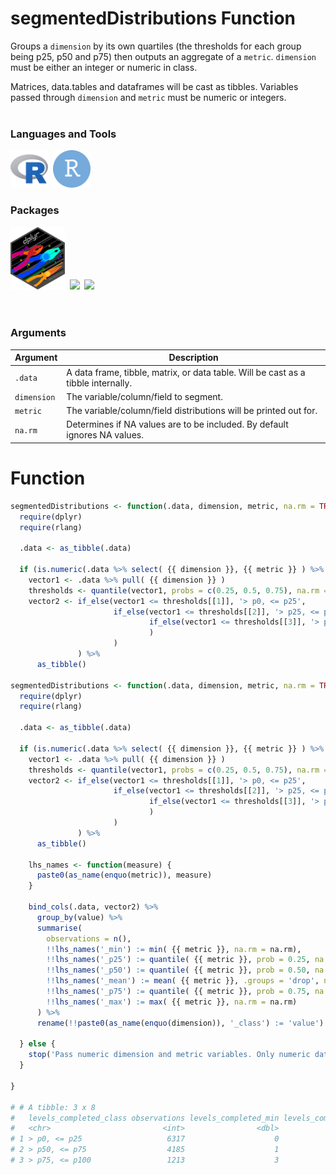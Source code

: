 # segmentedDistributions Function
Groups a `dimension` by its own quartiles (the thresholds for each group being p25, p50 and p75) then outputs an aggregate of a `metric`. `dimension` must be either an integer or numeric in class.

Matrices, data.tables and dataframes will be cast as tibbles. Variables passed through `dimension` and `metric` must be numeric or integers.
<br>
<br>

### Languages and Tools
<div>
  <img src="https://github.com/devicons/devicon/blob/master/icons/r/r-original.svg" title = "r" alt = "r" width = "60" height = "60"/>&nbsp;
  <img src="https://github.com/devicons/devicon/blob/master/icons/rstudio/rstudio-original.svg" title = "RStudio" alt = "RStudio" width = "60" height = "60"/>&nbsp;
</div>

### Packages
<div>
  <img src="https://github.com/tidyverse/dplyr/raw/main/man/figures/logo.png" height = "100" style = "max-width: 100%;"/>&nbsp;
  <img src="https://github.com/tidyverse/rlang/raw/main/man/figures/logo.png" height = "100" style = "max-width: 100%;"/>&nbsp;
  <img src="https://raw.githubusercontent.com/tidyverse/tibble/main/man/figures/logo.png" height = "100" style = "max-width: 100%;"/>&nbsp; 
</div>
<br>
<br>

### Arguments
| Argument | Description |
| --- | --- |
| `.data` | A data frame, tibble, matrix, or data table. Will be cast as a tibble internally. |
| `dimension` | The variable/column/field to segment. |
| `metric` | The variable/column/field distributions will be printed out for. |
| `na.rm` | Determines if NA values are to be included. By default ignores NA values. |

# Function
```r
segmentedDistributions <- function(.data, dimension, metric, na.rm = TRUE) {
  require(dplyr)
  require(rlang)
  
  .data <- as_tibble(.data)
  
  if (is.numeric(.data %>% select( {{ dimension }}, {{ metric }} ) %>% as.matrix() )  )   {
    vector1 <- .data %>% pull( {{ dimension }} )
    thresholds <- quantile(vector1, probs = c(0.25, 0.5, 0.75), na.rm = na.rm)
    vector2 <- if_else(vector1 <= thresholds[[1]], '> p0, <= p25',
                       if_else(vector1 <= thresholds[[2]], '> p25, <= p50',
                               if_else(vector1 <= thresholds[[3]], '> p50, <= p75', '> p75, <= p100'
                               )
                       )
               ) %>%
      as_tibble()
    
segmentedDistributions <- function(.data, dimension, metric, na.rm = TRUE) {
  require(dplyr)
  require(rlang)
  
  .data <- as_tibble(.data)
  
  if (is.numeric(.data %>% select( {{ dimension }}, {{ metric }} ) %>% as.matrix() )  )   {
    vector1 <- .data %>% pull( {{ dimension }} )
    thresholds <- quantile(vector1, probs = c(0.25, 0.5, 0.75), na.rm = na.rm)
    vector2 <- if_else(vector1 <= thresholds[[1]], '> p0, <= p25',
                       if_else(vector1 <= thresholds[[2]], '> p25, <= p50',
                               if_else(vector1 <= thresholds[[3]], '> p50, <= p75', '> p75, <= p100'
                               )
                       )
               ) %>%
      as_tibble()
    
    lhs_names <- function(measure) {
      paste0(as_name(enquo(metric)), measure)
    }
    
    bind_cols(.data, vector2) %>% 
      group_by(value) %>% 
      summarise(
        observations = n(),
        !!lhs_names('_min') := min( {{ metric }}, na.rm = na.rm),
        !!lhs_names('_p25') := quantile( {{ metric }}, prob = 0.25, na.rm = na.rm),
        !!lhs_names('_p50') := quantile( {{ metric }}, prob = 0.50, na.rm = na.rm),
        !!lhs_names('_mean') := mean( {{ metric }}, .groups = 'drop', na.rm = na.rm),
        !!lhs_names('_p75') := quantile( {{ metric }}, prob = 0.75, na.rm = na.rm),
        !!lhs_names('_max') := max( {{ metric }}, na.rm = na.rm)
      ) %>% 
      rename(!!paste0(as_name(enquo(dimension)), '_class') := 'value')
      
  } else {
    stop('Pass numeric dimension and metric variables. Only numeric data permissable.')
  }
  
}

# # A tibble: 3 x 8
#   levels_completed_class observations levels_completed_min levels_completed_p25 levels_completed_p50 levels_completed_mean levels_completed_p75 levels_completed_max
#   <chr>                         <int>                <dbl>                <dbl>                <dbl>                 <dbl>                <dbl>                <dbl>
# 1 > p0, <= p25                   6317                    0                    0                    0                     0                    0                    0
# 2 > p50, <= p75                  4185                    1                    1                    2                  1.65                    2                    2
# 3 > p75, <= p100                 1213                    3                    3                    3                     3                    3                    3
```

